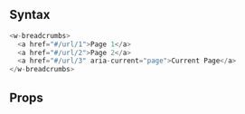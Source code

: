 ## Syntax

```js
<w-breadcrumbs>
  <a href="#/url/1">Page 1</a>
  <a href="#/url/2">Page 2</a>
  <a href="#/url/3" aria-current="page">Current Page</a>
</w-breadcrumbs>
```

## Props

<api-table type="elements" component="Breadcrumbs" />
